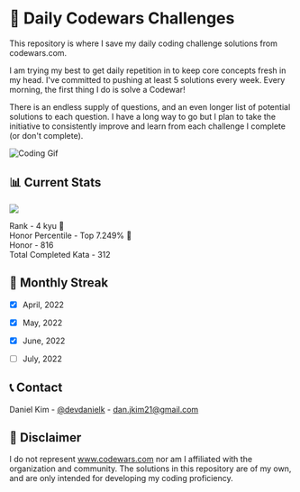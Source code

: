 # 🚀 Daily Codewars Challenges
This repository is where I save my daily coding challenge solutions from codewars.com. <br>

I am trying my best to get daily repetition in to keep core concepts fresh in my head. I've committed to pushing at least 5 solutions every week. Every morning, the first thing I do is solve a Codewar! <br>

There is an endless supply of questions, and an even longer list of potential solutions to each question. I have a long way to go but I plan to take the initiative to consistently improve and learn from each challenge I complete (or don't complete).<br>

<p align="center">

  ![Coding Gif](https://c.tenor.com/lIMtjiAYuT8AAAAd/breezy-hacker.gif)

</p>


## 📊 Current Stats
<p align="left">
  <a href="https://www.codewars.com/users/danjkim21" rel="nofollow"><img src="https://www.codewars.com/users/danjkim21/badges/large" style="max-width: 100%;"></a>
</p>  

Rank - 4 kyu 🎉 <br>
Honor Percentile - Top 7.249% 🎉 <br>
Honor - 816 <br>
Total Completed Kata - 312
<br>


## 📆 Monthly Streak

- [x] April, 2022
- [x] May, 2022
- [x] June, 2022
- [ ] July, 2022


## 📞 Contact
Daniel Kim - [@devdanielk](https://twitter.com/devdanielk) - dan.jkim21@gmail.com


## 📌 Disclaimer
I do not represent www.codewars.com nor am I affiliated with the organization and community. The solutions in this repository are of my own, and are only intended for developing my coding proficiency. 